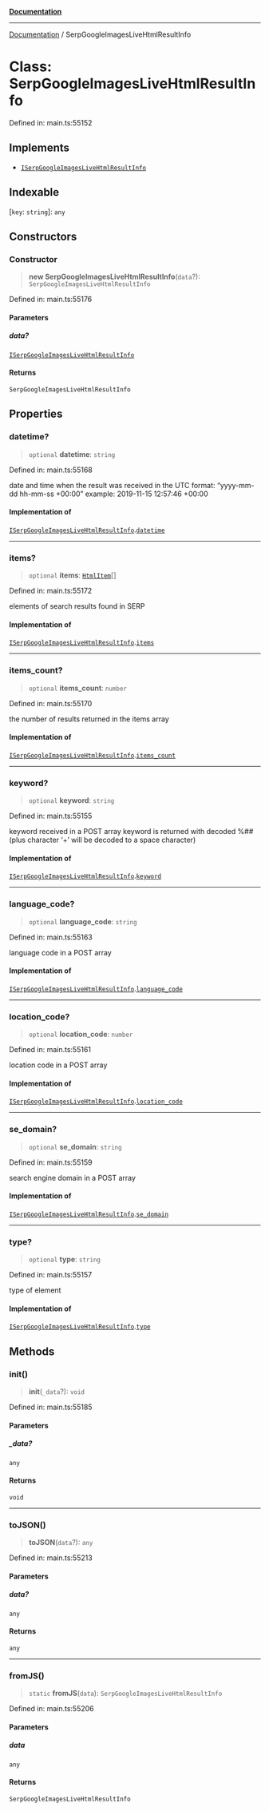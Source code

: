 [**Documentation**](../README.md)

***

[Documentation](../README.md) / SerpGoogleImagesLiveHtmlResultInfo

# Class: SerpGoogleImagesLiveHtmlResultInfo

Defined in: main.ts:55152

## Implements

- [`ISerpGoogleImagesLiveHtmlResultInfo`](../interfaces/ISerpGoogleImagesLiveHtmlResultInfo.md)

## Indexable

\[`key`: `string`\]: `any`

## Constructors

### Constructor

> **new SerpGoogleImagesLiveHtmlResultInfo**(`data`?): `SerpGoogleImagesLiveHtmlResultInfo`

Defined in: main.ts:55176

#### Parameters

##### data?

[`ISerpGoogleImagesLiveHtmlResultInfo`](../interfaces/ISerpGoogleImagesLiveHtmlResultInfo.md)

#### Returns

`SerpGoogleImagesLiveHtmlResultInfo`

## Properties

### datetime?

> `optional` **datetime**: `string`

Defined in: main.ts:55168

date and time when the result was received
in the UTC format: “yyyy-mm-dd hh-mm-ss +00:00”
example:
2019-11-15 12:57:46 +00:00

#### Implementation of

[`ISerpGoogleImagesLiveHtmlResultInfo`](../interfaces/ISerpGoogleImagesLiveHtmlResultInfo.md).[`datetime`](../interfaces/ISerpGoogleImagesLiveHtmlResultInfo.md#datetime)

***

### items?

> `optional` **items**: [`HtmlItem`](HtmlItem.md)[]

Defined in: main.ts:55172

elements of search results found in SERP

#### Implementation of

[`ISerpGoogleImagesLiveHtmlResultInfo`](../interfaces/ISerpGoogleImagesLiveHtmlResultInfo.md).[`items`](../interfaces/ISerpGoogleImagesLiveHtmlResultInfo.md#items)

***

### items\_count?

> `optional` **items\_count**: `number`

Defined in: main.ts:55170

the number of results returned in the items array

#### Implementation of

[`ISerpGoogleImagesLiveHtmlResultInfo`](../interfaces/ISerpGoogleImagesLiveHtmlResultInfo.md).[`items_count`](../interfaces/ISerpGoogleImagesLiveHtmlResultInfo.md#items_count)

***

### keyword?

> `optional` **keyword**: `string`

Defined in: main.ts:55155

keyword received in a POST array
keyword is returned with decoded %## (plus character ‘+’ will be decoded to a space character)

#### Implementation of

[`ISerpGoogleImagesLiveHtmlResultInfo`](../interfaces/ISerpGoogleImagesLiveHtmlResultInfo.md).[`keyword`](../interfaces/ISerpGoogleImagesLiveHtmlResultInfo.md#keyword)

***

### language\_code?

> `optional` **language\_code**: `string`

Defined in: main.ts:55163

language code in a POST array

#### Implementation of

[`ISerpGoogleImagesLiveHtmlResultInfo`](../interfaces/ISerpGoogleImagesLiveHtmlResultInfo.md).[`language_code`](../interfaces/ISerpGoogleImagesLiveHtmlResultInfo.md#language_code)

***

### location\_code?

> `optional` **location\_code**: `number`

Defined in: main.ts:55161

location code in a POST array

#### Implementation of

[`ISerpGoogleImagesLiveHtmlResultInfo`](../interfaces/ISerpGoogleImagesLiveHtmlResultInfo.md).[`location_code`](../interfaces/ISerpGoogleImagesLiveHtmlResultInfo.md#location_code)

***

### se\_domain?

> `optional` **se\_domain**: `string`

Defined in: main.ts:55159

search engine domain in a POST array

#### Implementation of

[`ISerpGoogleImagesLiveHtmlResultInfo`](../interfaces/ISerpGoogleImagesLiveHtmlResultInfo.md).[`se_domain`](../interfaces/ISerpGoogleImagesLiveHtmlResultInfo.md#se_domain)

***

### type?

> `optional` **type**: `string`

Defined in: main.ts:55157

type of element

#### Implementation of

[`ISerpGoogleImagesLiveHtmlResultInfo`](../interfaces/ISerpGoogleImagesLiveHtmlResultInfo.md).[`type`](../interfaces/ISerpGoogleImagesLiveHtmlResultInfo.md#type)

## Methods

### init()

> **init**(`_data`?): `void`

Defined in: main.ts:55185

#### Parameters

##### \_data?

`any`

#### Returns

`void`

***

### toJSON()

> **toJSON**(`data`?): `any`

Defined in: main.ts:55213

#### Parameters

##### data?

`any`

#### Returns

`any`

***

### fromJS()

> `static` **fromJS**(`data`): `SerpGoogleImagesLiveHtmlResultInfo`

Defined in: main.ts:55206

#### Parameters

##### data

`any`

#### Returns

`SerpGoogleImagesLiveHtmlResultInfo`
